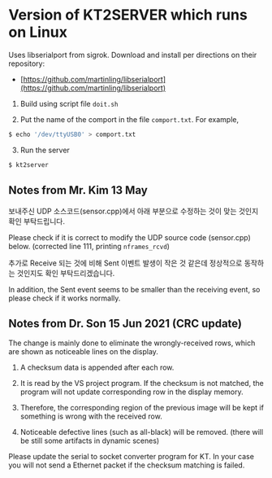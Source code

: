 # Version of KT2SERVER which runs on Linux

Uses libserialport from sigrok.
Download and install per directions on their repository:  

* [https://github.com/martinling/libserialport](https://github.com/martinling/libserialport)

1. Build using script file `doit.sh`

2. Put the name of the comport in the file `comport.txt`. For example,

```bash
$ echo '/dev/ttyUSB0' > comport.txt
```
3. Run the server

```bash
$ kt2server
```

## Notes from Mr. Kim 13 May

보내주신 UDP 소스코드(sensor.cpp)에서 아래 부분으로 수정하는 것이 맞는
것인지 확인 부탁드립니다.

Please check if it is correct to modify the UDP source code (sensor.cpp) below.
(corrected line 111, printing `nframes_rcvd`)


추가로 Receive 되는 것에 비해 Sent 이벤트 발생이 작은 것 같은데
정상적으로 동작하는 것인지도 확인 부탁드리겠습니다.

In addition, the Sent event seems to be smaller than the receiving
event, so please check if it works normally.

## Notes from Dr. Son 15 Jun 2021 (CRC update)

The change is mainly done to eliminate the wrongly-received rows, which
are shown as noticeable lines on the display.

1. A checksum data is appended after each row.

2. It is read by the VS project program. If the checksum is not matched,
   the program will not update corresponding row in the display memory.

3. Therefore, the corresponding region of the previous image will be
   kept if something is wrong with the received row.

4. Noticeable defective lines (such as all-black) will be removed.
   (there will be still some artifacts in dynamic scenes)

Please update the serial to socket converter program for KT.
In your case you will not send a Ethernet packet if the checksum 
matching is failed.

